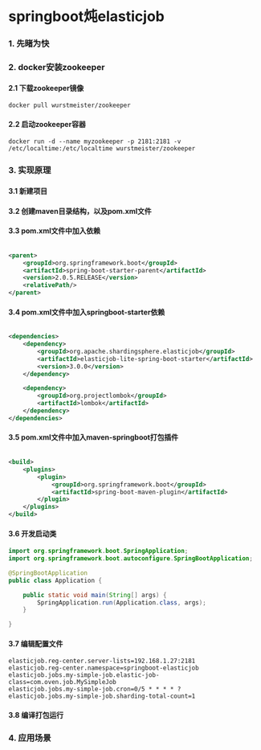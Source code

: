 # springboot炖elasticjob

### 1. 先睹为快

### 2. docker安装zookeeper

#### 2.1 下载zookeeper镜像

```shell script
docker pull wurstmeister/zookeeper
```

#### 2.2 启动zookeeper容器

```shell script
docker run -d --name myzookeeper -p 2181:2181 -v /etc/localtime:/etc/localtime wurstmeister/zookeeper
```

### 3. 实现原理

#### 3.1 新建项目

#### 3.2 创建maven目录结构，以及pom.xml文件

#### 3.3 pom.xml文件中加入依赖

```xml

<parent>
    <groupId>org.springframework.boot</groupId>
    <artifactId>spring-boot-starter-parent</artifactId>
    <version>2.0.5.RELEASE</version>
    <relativePath/>
</parent>
```

#### 3.4 pom.xml文件中加入springboot-starter依赖

```xml

<dependencies>
    <dependency>
        <groupId>org.apache.shardingsphere.elasticjob</groupId>
        <artifactId>elasticjob-lite-spring-boot-starter</artifactId>
        <version>3.0.0</version>
    </dependency>

    <dependency>
        <groupId>org.projectlombok</groupId>
        <artifactId>lombok</artifactId>
    </dependency>
</dependencies>
```

#### 3.5 pom.xml文件中加入maven-springboot打包插件

```xml

<build>
    <plugins>
        <plugin>
            <groupId>org.springframework.boot</groupId>
            <artifactId>spring-boot-maven-plugin</artifactId>
        </plugin>
    </plugins>
</build>
```

#### 3.6 开发启动类

```java
import org.springframework.boot.SpringApplication;
import org.springframework.boot.autoconfigure.SpringBootApplication;

@SpringBootApplication
public class Application {

    public static void main(String[] args) {
        SpringApplication.run(Application.class, args);
    }

}
```

#### 3.7 编辑配置文件

```properties
elasticjob.reg-center.server-lists=192.168.1.27:2181
elasticjob.reg-center.namespace=springboot-elasticjob
elasticjob.jobs.my-simple-job.elastic-job-class=com.oven.job.MySimpleJob
elasticjob.jobs.my-simple-job.cron=0/5 * * * * ?
elasticjob.jobs.my-simple-job.sharding-total-count=1
```

#### 3.8 编译打包运行

### 4. 应用场景